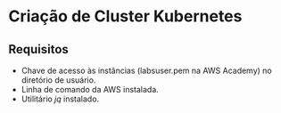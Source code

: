 # Criação de Cluster Kubernetes

## Requisitos

- Chave de acesso às instâncias (labsuser.pem na AWS Academy) no diretório de usuário.
- Linha de comando da AWS instalada.
- Utilitário _jq_ instalado.
